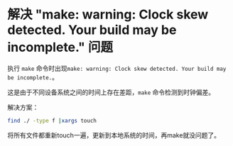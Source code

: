 # 解决 "make: warning: Clock skew detected. Your build may be incomplete." 问题

执行 `make` 命令时出现`make: warning: Clock skew detected. Your build may be incomplete.`。

这是由于不同设备系统之间的时间上存在差距，`make` 命令检测到时钟偏差。

解决方案：

```bash
find ./ -type f |xargs touch
```

将所有文件都重新touch一遍，更新到本地系统的时间，再make就没问题了。